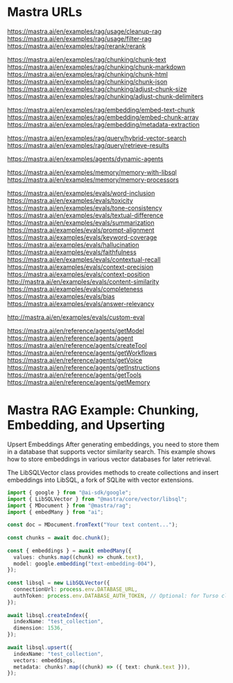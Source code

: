 # Mastra URLs


https://mastra.ai/en/examples/rag/usage/cleanup-rag
https://mastra.ai/en/examples/rag/usage/filter-rag
https://mastra.ai/en/examples/rag/rerank/rerank

https://mastra.ai/en/examples/rag/chunking/chunk-text
https://mastra.ai/en/examples/rag/chunking/chunk-markdown
https://mastra.ai/en/examples/rag/chunking/chunk-html
https://mastra.ai/en/examples/rag/chunking/chunk-json
https://mastra.ai/en/examples/rag/chunking/adjust-chunk-size
https://mastra.ai/en/examples/rag/chunking/adjust-chunk-delimiters

https://mastra.ai/en/examples/rag/embedding/embed-text-chunk
https://mastra.ai/en/examples/rag/embedding/embed-chunk-array
https://mastra.ai/en/examples/rag/embedding/metadata-extraction

https://mastra.ai/en/examples/rag/query/hybrid-vector-search
https://mastra.ai/en/examples/rag/query/retrieve-results

https://mastra.ai/en/examples/agents/dynamic-agents

https://mastra.ai/en/examples/memory/memory-with-libsql
https://mastra.ai/en/examples/memory/memory-processors

https://mastra.ai/en/examples/evals/word-inclusion
https://mastra.ai/en/examples/evals/toxicity
https://mastra.ai/en/examples/evals/tone-consistency
https://mastra.ai/en/examples/evals/textual-difference
https://mastra.ai/en/examples/evals/summarization
https://mastra.ai/examples/evals/prompt-alignment
https://mastra.ai/examples/evals/keyword-coverage
https://mastra.ai/examples/evals/hallucination
https://mastra.ai/examples/evals/faithfulness
https://mastra.ai/en/examples/evals/contextual-recall
https://mastra.ai/examples/evals/context-precision
https://mastra.ai/examples/evals/context-position
http://mastra.ai/en/examples/evals/content-similarity
https://mastra.ai/examples/evals/completeness
https://mastra.ai/examples/evals/bias
https://mastra.ai/examples/evals/answer-relevancy

http://mastra.ai/en/examples/evals/custom-eval

https://mastra.ai/en/reference/agents/getModel
https://mastra.ai/en/reference/agents/agent
https://mastra.ai/en/reference/agents/createTool
https://mastra.ai/en/reference/agents/getWorkflows
https://mastra.ai/en/reference/agents/getVoice
https://mastra.ai/en/reference/agents/getInstructions
https://mastra.ai/en/reference/agents/getTools
https://mastra.ai/en/reference/agents/getMemory

# Mastra RAG Example: Chunking, Embedding, and Upserting

Upsert Embeddings
After generating embeddings, you need to store them in a database that supports vector similarity search. This example shows how to store embeddings in various vector databases for later retrieval.

The LibSQLVector class provides methods to create collections and insert embeddings into LibSQL, a fork of SQLite with vector extensions.

```ts
import { google } from "@ai-sdk/google";
import { LibSQLVector } from "@mastra/core/vector/libsql";
import { MDocument } from "@mastra/rag";
import { embedMany } from "ai";
 
const doc = MDocument.fromText("Your text content...");
 
const chunks = await doc.chunk();
 
const { embeddings } = await embedMany({
  values: chunks.map((chunk) => chunk.text),
  model: google.embedding("text-embedding-004"),
});
 
const libsql = new LibSQLVector({
  connectionUrl: process.env.DATABASE_URL,
  authToken: process.env.DATABASE_AUTH_TOKEN, // Optional: for Turso cloud databases
});
 
await libsql.createIndex({
  indexName: "test_collection",
  dimension: 1536,
});
 
await libsql.upsert({
  indexName: "test_collection",
  vectors: embeddings,
  metadata: chunks?.map((chunk) => ({ text: chunk.text })),
});
```